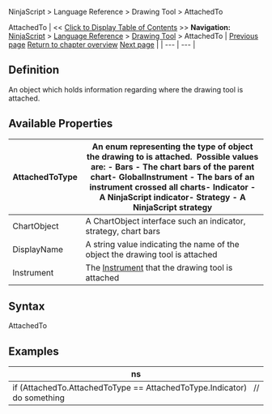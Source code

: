 ﻿
NinjaScript > Language Reference > Drawing Tool > AttachedTo

AttachedTo
| << [Click to Display Table of Contents](attachedto.md) >> **Navigation:**     [NinjaScript](ninjascript.md) > [Language Reference](language_reference_wip.md) > [Drawing Tool](drawing_tools.md) > AttachedTo | [Previous page](anchors.md) [Return to chapter overview](drawing_tools.md) [Next page](chartanchor.md) |
| --- | --- |
## Definition
An object which holds information regarding where the drawing tool is attached.
 
## Available Properties
| AttachedToType | An enum representing the type of object the drawing to is attached.  Possible values are: - Bars - The chart bars of the parent chart- GlobalInstrument - The bars of an instrument crossed all charts- Indicator - A NinjaScript indicator- Strategy - A NinjaScript strategy |
| --- | --- |
| ChartObject | A ChartObject interface such an indicator, strategy, chart bars |
| DisplayName | A string value indicating the name of the object the drawing tool is attached |
| Instrument | The [Instrument](instrument.md) that the drawing tool is attached |

## 
## 
## Syntax
AttachedTo

## Examples
| ns |
| --- |
| if (AttachedTo.AttachedToType == AttachedToType.Indicator)    // do something |
